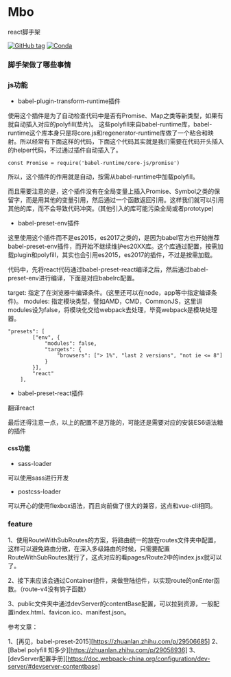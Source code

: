 # Mbo

react脚手架

[![GitHub tag](https://img.shields.io/github/tag/expressjs/express.svg)]()
[![Conda](https://img.shields.io/conda/pn/conda-forge/python.svg)]()
### 脚手架做了哪些事情

### js功能

- babel-plugin-transform-runtime插件

使用这个插件是为了自动检查代码中是否有Promise、Map之类等新类型，如果有就自动插入对应的polyfill(垫片)。
这些polyfill来自babel-runtime库，babel-runtime这个库本身只是将core.js和regenerator-runtime库做了一个粘合和映射。所以经常有下面这样的代码，下面这个代码其实就是我们需要在代码开头插入的helper代码，不过通过插件自动插入了。
```
const Promise = require('babel-runtime/core-js/promise')
```
所以，这个插件的作用就是自动，按需从babel-runtime中加载polyfill。

而且需要注意的是，这个插件没有在全局变量上插入Promise、Symbol之类的保留字，而是用其他的变量引用，然后通过一个函数返回引用。这样我们就可以引用其他的库，而不会导致代码冲突。(其他引入的库可能污染全局或者prototype)

- babel-preset-env插件

这里使用这个插件而不是es2015，es2017之类的，是因为babel官方也开始推荐babel-preset-env插件，而开始不继续维护es20XX库。这个库通过配置，按需加载plugin和polyfill，其实也会引用es2015，es2017的插件，不过是按需加载。

代码中，先将react代码通过babel-preset-react编译之后，然后通过babel-preset-env进行编译，下面是对应babelrc配置。

target: 指定了在浏览器中编译条件。(这里还可以在node，app等中指定编译条件)。
modules: 指定模块类型，譬如AMD，CMD，CommonJS，这里讲modules设为false，将模块化交给webpack去处理，毕竟webpack是模块处理器。

```
"presets": [
        ["env", {
            "modules": false,
            "targets": {
                "browsers": ["> 1%", "last 2 versions", "not ie <= 8"]
            }
        }],
        "react"
    ],
```

- babel-preset-react插件

翻译react

最后还得注意一点，以上的配置不是万能的，可能还是需要对应的安装ES6语法糖的插件

#### css功能

- sass-loader

可以使用sass进行开发

- postcss-loader

可以开心的使用flexbox语法，而且向前做了很大的兼容，这点和vue-cli相同。

### feature

1、使用RouteWithSubRoutes的方案，将路由统一的放在routes文件夹中配置，这样可以避免路由分散，在深入多级路由的时候，只需要配置RouteWithSubRoutes就行了，这点对应的看pages/Route2中的index.jsx就可以了。

2、接下来应该会通过Container组件，来做登陆组件，以实现route的onEnter函数。（route-v4没有钩子函数）

3、public文件夹中通过devServer的contentBase配置，可以拉到资源，一般配置index.html、favicon.ico、manifest.json。


参考文章：

1、[再见，babel-preset-2015][https://zhuanlan.zhihu.com/p/29506685]
2、[Babel polyfill 知多少][https://zhuanlan.zhihu.com/p/29058936]
3、[devServer配置手册][https://doc.webpack-china.org/configuration/dev-server/#devserver-contentbase]